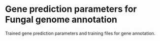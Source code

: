 Gene prediction parameters for Fungal genome annotation
=======================================================

Trained gene prediction parameters and training files for gene annotation.
